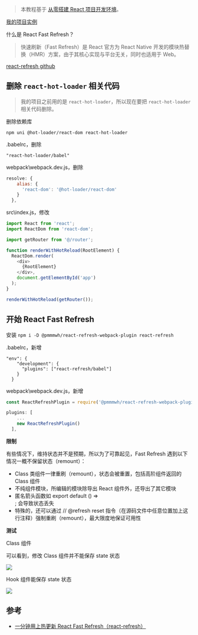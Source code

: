 > 本教程基于 [从零搭建 React 项目开发环境](https://github.com/zhuanglong/react-template)。

[我的项目实例](https://github.com/zhuanglong/react-template/tree/react-refresh)

什么是 React Fast Refresh？

> 快速刷新（Fast Refresh）是 React 官方为 React Native 开发的模块热替换（HMR）方案，由于其核心实现与平台无关，同时也适用于 Web。

[react-refresh github ](https://github.com/pmmmwh/react-refresh-webpack-plugin)

## 删除 `react-hot-loader` 相关代码

> 我的项目之前用的是 `react-hot-loader`，所以现在要把 `react-hot-loader` 相关代码删除。

删除依赖库

`npm uni @hot-loader/react-dom react-hot-loader`

.babelrc，删除

`"react-hot-loader/babel"`

webpack\webpack.dev.js，删除

```js
resolve: {
    alias: {
      'react-dom': '@hot-loader/react-dom'
    }
  },
```

src\index.js，修改

```js
import React from 'react';
import ReactDom from 'react-dom';

import getRouter from '@/router';

function renderWithHotReload(RootElement) {
  ReactDom.render(
    <div>
      {RootElement}
    </div>,
    document.getElementById('app')
  );
}

renderWithHotReload(getRouter());
```

## 开始 React Fast Refresh


安装 `npm i -D @pmmmwh/react-refresh-webpack-plugin react-refresh`

.babelrc，新增

```
"env": {
    "development": {
      "plugins": ["react-refresh/babel"]
    }
  }
```

webpack\webpack.dev.js，新增

```js
const ReactRefreshPlugin = require('@pmmmwh/react-refresh-webpack-plugin');

plugins: [
    ...
    new ReactRefreshPlugin()
  ],
```

**限制**

有些情况下，维持状态并不是预期，所以为了可靠起见，Fast Refresh 遇到以下情况一概不保留状态（remount）：

- Class 类组件一律重刷（remount），状态会被重置，包括高阶组件返回的 Class 组件
- 不纯组件模块，所编辑的模块除导出 React 组件外，还导出了其它模块
- 匿名箭头函数如 export default () => <div />; 会导致状态丢失
- 特殊的，还可以通过 // @refresh reset 指令（在源码文件中任意位置加上这行注释）强制重刷（remount），最大限度地保证可用性

**测试**

Class 组件

可以看到，修改 Class 组件并不能保存 state 状态

![](https://gitee.com/zloooong/image_store/raw/master/img/20210114145344.gif)

Hook 组件能保存 state 状态

![](https://gitee.com/zloooong/image_store/raw/master/img/20210114150223.gif)

## 参考

- [一分钟用上热更新 React Fast Refresh（react-refresh）](https://zhuanlan.zhihu.com/p/172066527)

